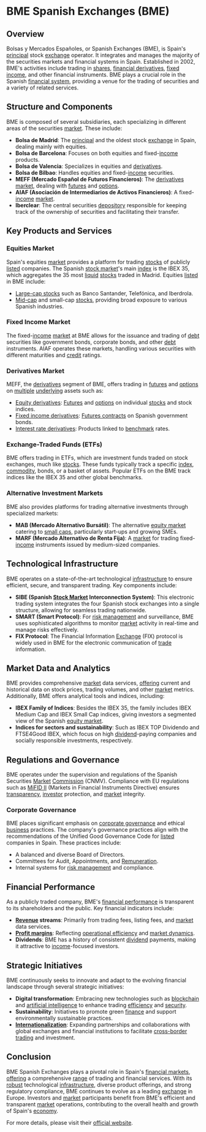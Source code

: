 # BME Spanish Exchanges (BME)

## Overview

Bolsas y Mercados Españoles, or Spanish Exchanges (BME), is Spain's [principal](../p/principal.md) stock [exchange](../e/exchange.md) operator. It integrates and manages the majority of the securities markets and financial systems in Spain. Established in 2002, BME's activities include trading in [shares](../s/shares.md), [financial derivatives](../f/financial_derivatives.md), [fixed income](../f/fixed_income.md), and other financial instruments. BME plays a crucial role in the Spanish [financial system](../f/financial_system.md), providing a venue for the trading of securities and a variety of related services.

## Structure and Components

BME is composed of several subsidiaries, each specializing in different areas of the securities [market](../m/market.md). These include:

- **Bolsa de Madrid**: The [principal](../p/principal.md) and the oldest stock [exchange](../e/exchange.md) in Spain, dealing mainly with equities.
- **Bolsa de Barcelona**: Focuses on both equities and fixed-[income](../i/income.md) products.
- **Bolsa de Valencia**: Specializes in equities and [derivatives](../d/derivatives.md).
- **Bolsa de Bilbao**: Handles equities and fixed-[income](../i/income.md) securities.
- **MEFF (Mercado Español de Futuros Financieros)**: The [derivatives](../d/derivatives.md) [market](../m/market.md), dealing with [futures](../f/futures.md) and [options](../o/options.md).
- **AIAF (Asociación de Intermediarios de Activos Financieros)**: A fixed-[income](../i/income.md) [market](../m/market.md).
- **Iberclear**: The central securities [depository](../d/depository.md) responsible for keeping track of the ownership of securities and facilitating their transfer.

## Key Products and Services

### Equities Market

Spain's equities [market](../m/market.md) provides a platform for trading [stocks](../s/stock.md) of publicly [listed](../l/listed.md) companies. The Spanish [stock market](../s/stock_market.md)'s main [index](../i/index_instrument.md) is the IBEX 35, which aggregates the 35 most [liquid](../l/liquid.md) [stocks](../s/stock.md) traded in Madrid. Equities [listed](../l/listed.md) in BME include:

- [Large-cap stocks](../l/large_cap_stocks.md) such as Banco Santander, Telefónica, and Iberdrola.
- [Mid-cap](../m/mid-cap.md) and small-cap [stocks](../s/stock.md), providing broad exposure to various Spanish industries.

### Fixed Income Market

The fixed-[income](../i/income.md) [market](../m/market.md) at BME allows for the issuance and trading of [debt](../d/debt.md) securities like government bonds, corporate bonds, and other [debt](../d/debt.md) instruments. AIAF operates these markets, handling various securities with different maturities and [credit](../c/credit.md) ratings.

### Derivatives Market

MEFF, the [derivatives](../d/derivatives.md) segment of BME, offers trading in [futures](../f/futures.md) and [options](../o/options.md) on [multiple](../m/multiple.md) [underlying](../u/underlying.md) assets such as:

- [Equity derivatives](../e/equity_derivatives.md): [Futures](../f/futures.md) and [options](../o/options.md) on individual [stocks](../s/stock.md) and stock indices.
- [Fixed income derivatives](../f/fixed_income_derivatives.md): [Futures contracts](../f/futures_contracts.md) on Spanish government bonds.
- [Interest rate derivatives](../i/interest_rate_derivatives.md): Products linked to [benchmark](../b/benchmark.md) rates.

### Exchange-Traded Funds (ETFs)

BME offers trading in ETFs, which are investment funds traded on stock exchanges, much like [stocks](../s/stock.md). These funds typically track a specific [index](../i/index_instrument.md), [commodity](../c/commodity.md), bonds, or a basket of assets. Popular ETFs on the BME track indices like the IBEX 35 and other global benchmarks.

### Alternative Investment Markets

BME also provides platforms for trading alternative investments through specialized markets:

- **MAB (Mercado Alternativo Bursátil)**: The alternative [equity market](../e/equity_market.md) catering to [small caps](../s/small_caps.md), particularly start-ups and growing SMEs.
- **MARF (Mercado Alternativo de Renta Fija)**: A [market](../m/market.md) for trading fixed-[income](../i/income.md) instruments issued by medium-sized companies.

## Technological Infrastructure

BME operates on a state-of-the-art technological [infrastructure](../i/infrastructure.md) to ensure efficient, secure, and transparent trading. Key components include:

- **SIBE (Spanish [Stock Market](../s/stock_market.md) Interconnection System)**: This electronic trading system integrates the four Spanish stock exchanges into a single structure, allowing for seamless trading nationwide.
- **SMART (Smart Protocol)**: For [risk management](../r/risk_management.md) and surveillance, BME uses sophisticated algorithms to monitor [market](../m/market.md) activity in real-time and manage risks effectively.
- **FIX Protocol**: The Financial Information [Exchange](../e/exchange.md) (FIX) protocol is widely used in BME for the electronic communication of [trade](../t/trade.md) information.

## Market Data and Analytics

BME provides comprehensive [market](../m/market.md) data services, [offering](../o/offering.md) current and historical data on stock prices, trading volumes, and other [market](../m/market.md) metrics. Additionally, BME offers analytical tools and indices, including:

- **IBEX Family of Indices**: Besides the IBEX 35, the family includes IBEX Medium Cap and IBEX Small Cap indices, giving investors a segmented view of the Spanish [equity market](../e/equity_market.md).
- **Indices for sectors and sustainability**: Such as IBEX TOP Dividendo and FTSE4Good IBEX, which focus on high [dividend](../d/dividend.md)-paying companies and socially responsible investments, respectively.

## Regulations and Governance

BME operates under the supervision and regulations of the Spanish Securities [Market](../m/market.md) [Commission](../c/commission.md) (CNMV). Compliance with EU regulations such as [MiFID II](../m/mifid_ii.md) (Markets in Financial Instruments Directive) ensures [transparency](../t/transparency.md), [investor](../i/investor.md) protection, and [market](../m/market.md) integrity.

### Corporate Governance

BME places significant emphasis on [corporate governance](../c/corporate_governance.md) and ethical [business](../b/business.md) practices. The company's governance practices align with the recommendations of the Unified Good Governance Code for [listed](../l/listed.md) companies in Spain. These practices include:

- A balanced and diverse Board of Directors.
- Committees for Audit, Appointments, and [Remuneration](../r/remuneration.md).
- Internal systems for [risk management](../r/risk_management.md) and compliance.

## Financial Performance

As a publicly traded company, BME's [financial performance](../f/financial_performance.md) is transparent to its shareholders and the public. Key financial indicators include:

- **[Revenue](../r/revenue.md) streams**: Primarily from trading fees, listing fees, and [market](../m/market.md) data services.
- **[Profit margins](../p/profit_margins_in_trading.md)**: Reflecting [operational efficiency](../o/operational_efficiency_in_trading.md) and [market dynamics](../m/market_dynamics.md).
- **Dividends**: BME has a history of consistent [dividend](../d/dividend.md) payments, making it attractive to [income](../i/income.md)-focused investors.

## Strategic Initiatives

BME continuously seeks to innovate and adapt to the evolving financial landscape through several strategic initiatives:

- **Digital transformation**: Embracing new technologies such as [blockchain](../b/blockchain_in_trading.md) and [artificial intelligence](../a/artificial_intelligence_in_trading.md) to enhance trading [efficiency](../e/efficiency.md) and [security](../s/security.md).
- **Sustainability**: Initiatives to promote green [finance](../f/finance.md) and support environmentally sustainable practices.
- **[Internationalization](../i/internationalization.md)**: Expanding partnerships and collaborations with global exchanges and financial institutions to facilitate [cross-border trading](../c/cross-border_trading.md) and investment.

## Conclusion

BME Spanish Exchanges plays a pivotal role in Spain's [financial markets](../f/financial_market.md), [offering](../o/offering.md) a comprehensive [range](../r/range.md) of trading and financial services. With its [robust](../r/robust.md) technological [infrastructure](../i/infrastructure.md), diverse product offerings, and strong regulatory compliance, BME continues to evolve as a leading [exchange](../e/exchange.md) in Europe. Investors and [market](../m/market.md) participants benefit from BME's efficient and transparent [market](../m/market.md) operations, contributing to the overall health and growth of Spain's [economy](../e/economy.md).

For more details, please visit their [official website](https://www.bolsasymercados.es).